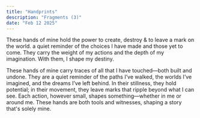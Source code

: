 ```yaml
---
title: "Handprints"
description: "Fragments (3)"
date: "Feb 12 2025"
---
```


These hands of mine hold the power to create, destroy & to leave a mark on the world. a quiet reminder of the choices I have made and those yet to come. They carry the weight of my actions and the depth of my imagination. With them, I shape my destiny.

These hands of mine carry traces of all that I have touched—both built and undone. They are a quiet reminder of the paths I’ve walked, the worlds I’ve imagined, and the dreams I’ve left behind. In their stillness, they hold potential; in their movement, they leave marks that ripple beyond what I can see. Each action, however small, shapes something—whether in me or around me. These hands are both tools and witnesses, shaping a story that's solely mine.